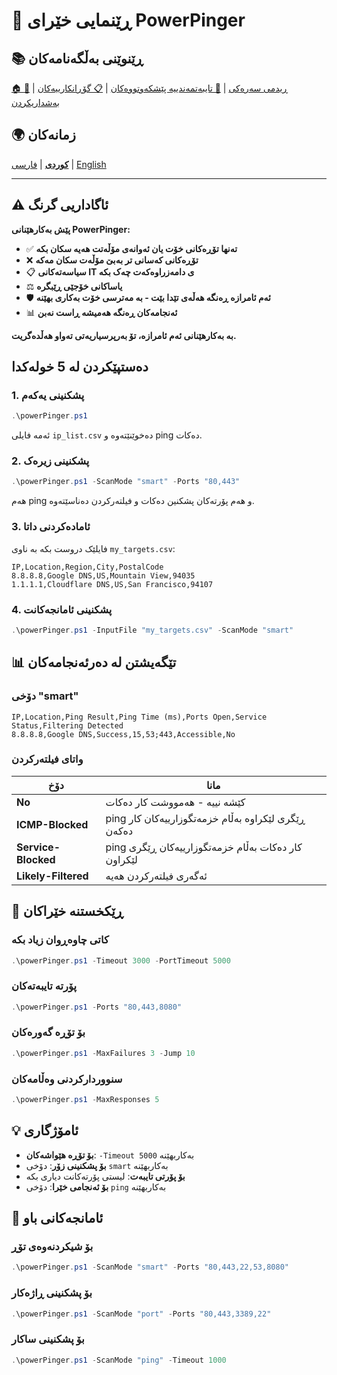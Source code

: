 # 🚀 ڕێنمایی خێرای PowerPinger

## 📚 ڕێنوێنی بەڵگەنامەکان
[🏠 ڕیدمی سەرەکی](README_KU.md) | [🔧 تایبەتمەندییە پێشکەوتووەکان](ENHANCED_FEATURES.md) | [📋 گۆڕانکارییەکان](CHANGELOG.md) | [🤝 بەشداریکردن](CONTRIBUTING.md)

## 🌍 زمانەکان
[**کوردی**](QUICKSTART_KU.md) | [فارسی](QUICKSTART_FA.md) | [English](QUICKSTART.md)

---

## ⚠️ ئاگاداریی گرنگ

**پێش بەکارهێنانی PowerPinger:**
- ✅ **تەنها تۆڕەکانی خۆت یان ئەوانەی مۆڵەتت هەیە سکان بکە**
- ❌ **تۆڕەکانی کەسانی تر بەبێ مۆڵەت سکان مەکە**
- 📋 **سیاسەتەکانی IT ی دامەزراوەکەت چەک بکە**
- ⚖️ **یاساکانی خۆجێی ڕێبگرە**
- 🛡️ **ئەم ئامرازە ڕەنگە هەڵەی تێدا بێت - بە مەترسی خۆت بەکاری بهێنە**
- 📊 **ئەنجامەکان ڕەنگە هەمیشە ڕاست نەبن**

**بە بەکارهێنانی ئەم ئامرازە، تۆ بەرپرسیاریەتی تەواو هەڵدەگریت.**

## دەستپێکردن لە 5 خولەکدا

### 1. پشکنینی یەکەم
```powershell
.\powerPinger.ps1
```
ئەمە فایلی `ip_list.csv` دەخوێنێتەوە و ping دەکات.

### 2. پشکنینی زیرەک
```powershell
.\powerPinger.ps1 -ScanMode "smart" -Ports "80,443"
```
هەم ping و هەم پۆرتەکان پشکنین دەکات و فیلتەرکردن دەناسێتەوە.

### 3. ئامادەکردنی داتا
فایلێک دروست بکە بە ناوی `my_targets.csv`:
```csv
IP,Location,Region,City,PostalCode
8.8.8.8,Google DNS,US,Mountain View,94035
1.1.1.1,Cloudflare DNS,US,San Francisco,94107
```

### 4. پشکنینی ئامانجەکانت
```powershell
.\powerPinger.ps1 -InputFile "my_targets.csv" -ScanMode "smart"
```

## 📊 تێگەیشتن لە دەرئەنجامەکان

### دۆخی "smart" 
```
IP,Location,Ping Result,Ping Time (ms),Ports Open,Service Status,Filtering Detected
8.8.8.8,Google DNS,Success,15,53;443,Accessible,No
```

### واتای فیلتەرکردن
| دۆخ | مانا |
|-----|------|
| **No** | کێشە نییە - هەمووشت کار دەکات |
| **ICMP-Blocked** | ping ڕێگری لێکراوە بەڵام خزمەتگوزارییەکان کار دەکەن |
| **Service-Blocked** | ping کار دەکات بەڵام خزمەتگوزارییەکان ڕێگری لێکراون |
| **Likely-Filtered** | ئەگەری فیلتەرکردن هەیە |

## 🔧 ڕێکخستنە خێراکان

### کاتی چاوەڕوان زیاد بکە
```powershell
.\powerPinger.ps1 -Timeout 3000 -PortTimeout 5000
```

### پۆرتە تایبەتەکان
```powershell
.\powerPinger.ps1 -Ports "80,443,8080"
```

### بۆ تۆڕە گەورەکان
```powershell
.\powerPinger.ps1 -MaxFailures 3 -Jump 10
```

### سنووردارکردنی وەڵامەکان
```powershell
.\powerPinger.ps1 -MaxResponses 5
```

## 💡 ئامۆژگاری

- **بۆ تۆڕە هێواشەکان**: `-Timeout 5000` بەکاربهێنە
- **بۆ پشکنینی زۆر**: دۆخی `smart` بەکاربهێنە  
- **بۆ پۆرتی تایبەت**: لیستی پۆرتەکانت دیاری بکە
- **بۆ ئەنجامی خێرا**: دۆخی `ping` بەکاربهێنە

## 🎯 ئامانجەکانی باو

### بۆ شیکردنەوەی تۆڕ
```powershell
.\powerPinger.ps1 -ScanMode "smart" -Ports "80,443,22,53,8080"
```

### بۆ پشکنینی ڕاژەکار
```powershell
.\powerPinger.ps1 -ScanMode "port" -Ports "80,443,3389,22"
```

### بۆ پشکنینی ساکار
```powershell
.\powerPinger.ps1 -ScanMode "ping" -Timeout 1000
```
